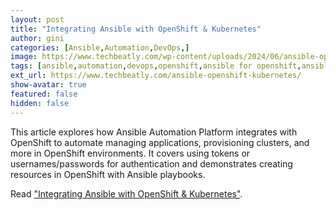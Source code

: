 ```yaml
---
layout: post
title: "Integrating Ansible with OpenShift & Kubernetes"
author: gini
categories: [Ansible,Automation,DevOps,]
image: https://www.techbeatly.com/wp-content/uploads/2024/06/ansible-openshift-kubernetes-1024x576.png
tags: [ansible,automation,devops,openshift,ansible for openshift,ansible integration with openshift,ansible integrtion with openshift,ansible openshift integration,]
ext_url: https://www.techbeatly.com/ansible-openshift-kubernetes/
show-avatar: true
featured: false
hidden: false
---
```


This article explores how Ansible Automation Platform integrates with OpenShift to automate managing applications, provisioning clusters, and more in OpenShift environments. It covers using tokens or usernames/passwords for authentication and demonstrates creating resources in OpenShift with Ansible playbooks.

Read ["Integrating Ansible with OpenShift & Kubernetes"](https://www.techbeatly.com/ansible-openshift-kubernetes/).